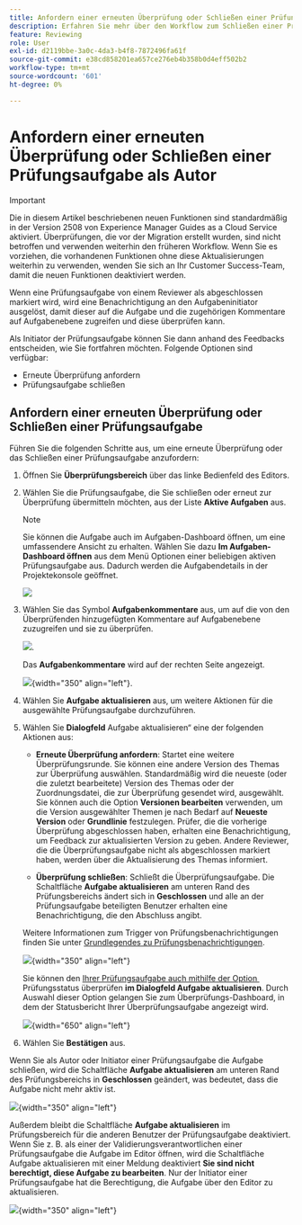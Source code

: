 ```yaml
---
title: Anfordern einer erneuten Überprüfung oder Schließen einer Prüfungsaufgabe als Autor
description: Erfahren Sie mehr über den Workflow zum Schließen einer Prüfungsaufgabe oder zum erneuten Anfordern einer Überprüfung als Autor oder Autorin in Experience Manager Guides.
feature: Reviewing
role: User
exl-id: d2119bbe-3a0c-4da3-b4f8-7872496fa61f
source-git-commit: e38cd858201ea657ce276eb4b358b0d4eff502b2
workflow-type: tm+mt
source-wordcount: '601'
ht-degree: 0%

---
```


# Anfordern einer erneuten Überprüfung oder Schließen einer Prüfungsaufgabe als Autor

>[!IMPORTANT]
>
> Die in diesem Artikel beschriebenen neuen Funktionen sind standardmäßig in der Version 2508 von Experience Manager Guides as a Cloud Service aktiviert. Überprüfungen, die vor der Migration erstellt wurden, sind nicht betroffen und verwenden weiterhin den früheren Workflow. Wenn Sie es vorziehen, die vorhandenen Funktionen ohne diese Aktualisierungen weiterhin zu verwenden, wenden Sie sich an Ihr Customer Success-Team, damit die neuen Funktionen deaktiviert werden.

Wenn eine Prüfungsaufgabe von einem Reviewer als abgeschlossen markiert wird, wird eine Benachrichtigung an den Aufgabeninitiator ausgelöst, damit dieser auf die Aufgabe und die zugehörigen Kommentare auf Aufgabenebene zugreifen und diese überprüfen kann.

Als Initiator der Prüfungsaufgabe können Sie dann anhand des Feedbacks entscheiden, wie Sie fortfahren möchten. Folgende Optionen sind verfügbar:

- Erneute Überprüfung anfordern
- Prüfungsaufgabe schließen

## Anfordern einer erneuten Überprüfung oder Schließen einer Prüfungsaufgabe

Führen Sie die folgenden Schritte aus, um eine erneute Überprüfung oder das Schließen einer Prüfungsaufgabe anzufordern:

1. Öffnen Sie **Überprüfungsbereich** über das linke Bedienfeld des Editors.
2. Wählen Sie die Prüfungsaufgabe, die Sie schließen oder erneut zur Überprüfung übermitteln möchten, aus der Liste **Aktive Aufgaben** aus.

   >[!NOTE]
   >
   > Sie können die Aufgabe auch im Aufgaben-Dashboard öffnen, um eine umfassendere Ansicht zu erhalten. Wählen Sie dazu **Im Aufgaben-Dashboard öffnen** aus dem Menü Optionen einer beliebigen aktiven Prüfungsaufgabe aus. Dadurch werden die Aufgabendetails in der Projektekonsole geöffnet.

   ![](images/task-dashboard-selection-author-view.png)
3. Wählen Sie das Symbol **Aufgabenkommentare** aus, um auf die von den Überprüfenden hinzugefügten Kommentare auf Aufgabenebene zuzugreifen und sie zu überprüfen.

   ![](images/task-comments-selection-author-view.png).

   Das **Aufgabenkommentare** wird auf der rechten Seite angezeigt.

   ![](images/task-comments-dialog-editor.png){width="350" align="left"}.
4. Wählen Sie **Aufgabe aktualisieren** aus, um weitere Aktionen für die ausgewählte Prüfungsaufgabe durchzuführen.
5. Wählen Sie **Dialogfeld** Aufgabe aktualisieren“ eine der folgenden Aktionen aus:

   - **Erneute Überprüfung anfordern**: Startet eine weitere Überprüfungsrunde. Sie können eine andere Version des Themas zur Überprüfung auswählen. Standardmäßig wird die neueste (oder die zuletzt bearbeitete) Version des Themas oder der Zuordnungsdatei, die zur Überprüfung gesendet wird, ausgewählt. Sie können auch die Option **Versionen bearbeiten** verwenden, um die Version ausgewählter Themen je nach Bedarf auf **Neueste Version** oder **Grundlinie** festzulegen.  Prüfer, die die vorherige Überprüfung abgeschlossen haben, erhalten eine Benachrichtigung, um Feedback zur aktualisierten Version zu geben. Andere Reviewer, die die Überprüfungsaufgabe nicht als abgeschlossen markiert haben, werden über die Aktualisierung des Themas informiert.

   - **Überprüfung schließen**: Schließt die Überprüfungsaufgabe. Die Schaltfläche **Aufgabe aktualisieren** am unteren Rand des Prüfungsbereichs ändert sich in **Geschlossen** und alle an der Prüfungsaufgabe beteiligten Benutzer erhalten eine Benachrichtigung, die den Abschluss angibt.

   Weitere Informationen zum Trigger von Prüfungsbenachrichtigungen finden Sie unter [Grundlegendes zu Prüfungsbenachrichtigungen](./review-understanding-review-notifications.md).

   ![](images/update-task-dialog.png){width="350" align="left"}

   Sie können den [&#x200B; Ihrer Prüfungsaufgabe auch mithilfe der Option &#x200B;](./review-manage-tasks-review-dashboard.md#check-the-status-of-a-review-task)Prüfungsstatus überprüfen **im Dialogfeld Aufgabe aktualisieren**. Durch Auswahl dieser Option gelangen Sie zum Überprüfungs-Dashboard, in dem der Statusbericht Ihrer Überprüfungsaufgabe angezeigt wird.

   ![](images/check-review-status-icon.png){width="650" align="left"}

6. Wählen Sie **Bestätigen** aus.


Wenn Sie als Autor oder Initiator einer Prüfungsaufgabe die Aufgabe schließen, wird die Schaltfläche **Aufgabe aktualisieren** am unteren Rand des Prüfungsbereichs in **Geschlossen** geändert, was bedeutet, dass die Aufgabe nicht mehr aktiv ist.

![](images/review-task-status-closed-review-panel.png){width="350" align="left"}

Außerdem bleibt die Schaltfläche **Aufgabe aktualisieren** im Prüfungsbereich für die anderen Benutzer der Prüfungsaufgabe deaktiviert. Wenn Sie z. B. als einer der Validierungsverantwortlichen einer Prüfungsaufgabe die Aufgabe im Editor öffnen, wird die Schaltfläche Aufgabe aktualisieren mit einer Meldung deaktiviert **Sie sind nicht berechtigt, diese Aufgabe zu bearbeiten**. Nur der Initiator einer Prüfungsaufgabe hat die Berechtigung, die Aufgabe über den Editor zu aktualisieren.

![](images/update-task-button-disabled.png){width="350" align="left"}




